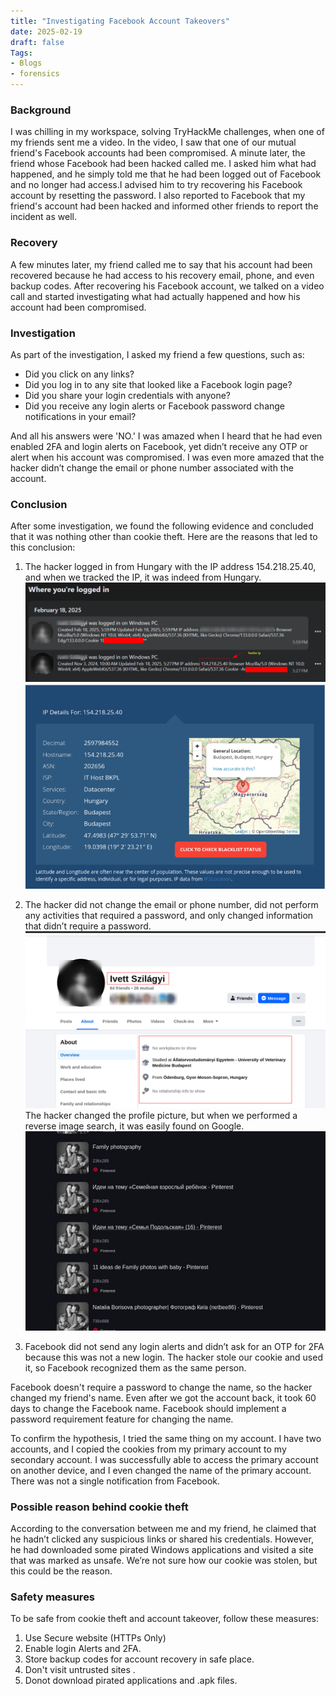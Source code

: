 ```yaml
---
title: "Investigating Facebook Account Takeovers"
date: 2025-02-19
draft: false
Tags:
- Blogs
- forensics
---
```

### Background

I was chilling in my workspace, solving TryHackMe challenges, when one of my friends sent me a video. In the video, I saw that one of our mutual friend's Facebook accounts had been compromised. 
A minute later, the friend whose Facebook had been hacked called me. I asked him what had happened, and he simply told me that he had been logged out of Facebook and no longer had access.I advised him to try recovering his Facebook account by resetting the password. I also reported to Facebook that my friend's account had been hacked and informed other friends to report the incident as well.

### Recovery
A few minutes later, my friend called me to say that his account had been recovered because he had access to his recovery email, phone, and even backup codes. After recovering his Facebook account, we talked on a video call and started investigating what had actually happened and how his account had been compromised. 

### Investigation
As part of the investigation, I asked my friend a few questions, such as:

- Did you click on any links?
- Did you log in to any site that looked like a Facebook login page?
- Did you share your login credentials with anyone?
- Did you receive any login alerts or Facebook password change notifications in your email?

And all his answers were 'NO.' I was amazed when I heard that he had even enabled 2FA and login alerts on Facebook, yet didn’t receive any OTP or alert when his account was compromised. I was even more amazed that the hacker didn’t change the email or phone number associated with the account.

### Conclusion 
After some investigation, we found the following evidence and concluded that it was nothing other than cookie theft. Here are the reasons that led to this conclusion:

1. The hacker logged in from Hungary with the IP address 154.218.25.40, and when we tracked the IP, it was indeed from Hungary.
![alt text](image.png)
![alt text](image-1.png)
2. The hacker did not change the email or phone number, did not perform any activities that required a password, and only changed information that didn’t require a password.
![alt text](image-2.png)
The hacker changed the profile picture, but when we performed a reverse image search, it was easily found on Google.
![alt text](image-3.png)

3. Facebook did not send any login alerts and didn’t ask for an OTP for 2FA because this was not a new login. The hacker stole our cookie and used it, so Facebook recognized them as the same person.

Facebook doesn't require a password to change the name, so the hacker changed my friend's name. Even after we got the account back, it took 60 days to change the Facebook name. Facebook should implement a password requirement feature for changing the name.

To confirm the hypothesis, I tried the same thing on my account. I have two accounts, and I copied the cookies from my primary account to my secondary account. I was successfully able to access the primary account on another device, and I even changed the name of the primary account. There was not a single notification from Facebook.

### Possible reason behind cookie theft 

According to the conversation between me and my friend, he claimed that he hadn’t clicked any suspicious links or shared his credentials. However, he had downloaded some pirated Windows applications and visited a site that was marked as unsafe. We’re not sure how our cookie was stolen, but this could be the reason.

### Safety measures 
To be safe from cookie theft and account takeover, follow these measures:
1. Use Secure website (HTTPs Only)
2. Enable login Alerts and 2FA.
3. Store backup codes for account recovery in safe place.
4. Don't visit untrusted sites .
5. Donot download pirated applications and .apk files.
